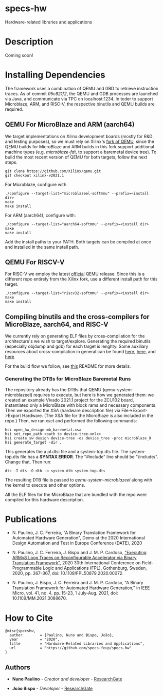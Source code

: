 # specs-hw
Hardware-related libraries and applications

# Description

Coming soon!

# Installing Dependencies

The framework uses a combination of QEMU and GBD to retrieve instruction traces. As of commit *05c821f2*, the QEMU and GDB processes are launched via Java, and communicate via TPC on localhost:1234. In toder to support Microblaze, ARM, and RISC-V, the respective binutils and QEMU builds are required.

## QEMU For MicroBlaze and ARM (aarch64)

We target implementations on Xilinx development boards (mostly for R&D and testing purposes), so we must rely on Xilinx's [fork of QEMU](https://github.com/Xilinx/qemu.git), since the QEMU builds for MicroBlaze and ARM builds in this fork support additional machine types (e.g. *microblaze-fdt*, to support a baremetal device tree). To build the most recent version of QEMU for both targets, follow the next steps. 

```
git clone https://github.com/Xilinx/qemu.git
git checkout xilinx-v2021.1
```

For Microblaze, configure with:

```
./configure --target-list="microblazeel-softmmu" --prefix=<install dir>
make
make install
```

For ARM (aarch64), configure with:

```
./configure --target-list="aarch64-softmmu" --prefix=<install dir>
make
make install
```

Add the install paths to your PATH. Both targets can be compiled at once and installed in the same install path.

## QEMU For RISCV-V

For RISC-V we employ the latest [official](https://github.com/qemu/qemu) QEMU release. Since this is a different repo entirely from the Xilinx fork, use a different install path for this target.

```
./configure --target-list="riscv32-softmmu" --prefix=<install dir>
make 
make install
```

## Compiling binutils and the cross-compilers for MicroBlaze, aarch64, and RISC-V

We currently rely on generating ELF files by cross-compilation for the architecture's we wish to target/explore. Generating the required binutils (especially objdump and gdb) for each target is lenghty. Some auxiliary resources about cross-compilation in general can be found [here](https://www6.software.ibm.com/developerworks/education/l-cross/l-cross-ltr.pdf), [here](https://wiki.osdev.org/GCC_Cross-Compiler), and [here](http://www.ifp.illinois.edu/~nakazato/tips/xgcc.html).

For the build flow we follow, see [this](doc/README.md) README for more details.

### Generating the DTBs for MicroBlaze Baremetal Runs

The repository already has the DTBs that QEMU (qemu-system-microblazeel) requires to execute, but here is how we generated them: we created an example Vivado 2021.1 project for the ZCU102 board, instantiated only a MicroBlaze with block rams and necessary components. Then we exported the XSA (hardware description file) via File->Export->Export Hardware. (The XSA file for the MicroBlaze is also included in the repo.) Then, we ran *xsct* and performed the following commands:

```
hsi open_hw_design mb_baremetal.xsa
hsi set_repo_path <path to device-tree-xnlx>
hsi create_sw_design device-tree -os device_tree -proc microblaze_0
hsi generate_target -dir .
```

This generates the a pl.dtsi file and a system-top.dts file. The system-top.dts file has a **SYNTAX ERROR**. The "#include" line should be "/include/". Change that. Then run:

```
dtc -I dts -O dtb -o system.dtb system-top.dts
```

The resulting DTB file is passed to *qemu-system-microblazeel* along with the kernel to execute and other options.

All the ELF files for the MicroBlaze that are bundled with the repo were compiled for this hardware description.

# Publications

- N. Paulino, J. C. Ferreira, "A Binary Translation Framework for Automated Hardware Generation", Demo at the 2020 International Design Automation and Test in Europe Conference (DATE), 2020

- N. Paulino, J. C. Ferreira, J. Bispo and J. M. P. Cardoso, ["Executing ARMv8 Loop Traces on Reconfigurable Accelerator via Binary Translation Framework"](https://ieeexplore.ieee.org/document/9221508), 2020 30th International Conference on Field-Programmable Logic and Applications (FPL), Gothenburg, Sweden, 2020, pp. 367-367, doi: 10.1109/FPL50879.2020.00072.

- N. Paulino, J. Bispo, J. C. Ferreira and J. M. P. Cardoso, "A Binary Translation Framework for Automated Hardware Generation," in IEEE Micro, vol. 41, no. 4, pp. 15-23, 1 July-Aug. 2021, doi: 10.1109/MM.2021.3088670.

# How to Cite

```
@misc{specshw,
  author        = {Paulino, Nuno and Bispo, João},
  year          = "2020",
  title         = "Hardware-Related Libraries and Applications",
  url           = "https://github.com/specs-feup/specs-hw"
}
```

## Authors

* **Nuno Paulino** - *Creator and developer* - [ResearchGate](https://www.researchgate.net/profile/Nuno_Paulino2)

* **João Bispo** - *Developer* - [ResearchGate](https://www.researchgate.net/profile/Joao-Bispo)

